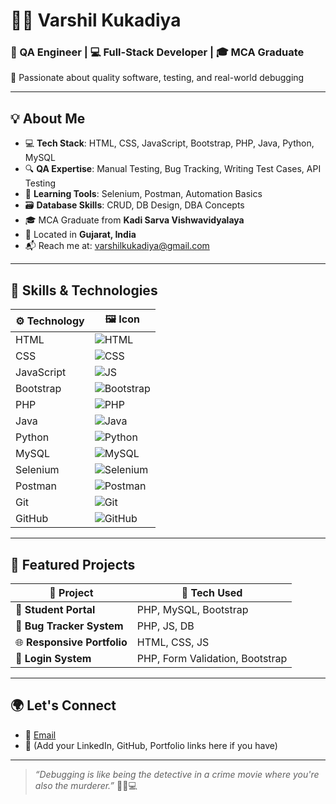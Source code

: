 # 👨‍💻 Varshil Kukadiya

### 💼 QA Engineer | 💻 Full-Stack Developer | 🎓 MCA Graduate  
🧪 Passionate about quality software, testing, and real-world debugging

---

## 💡 About Me

- 💻 **Tech Stack**: HTML, CSS, JavaScript, Bootstrap, PHP, Java, Python, MySQL  
- 🔍 **QA Expertise**: Manual Testing, Bug Tracking, Writing Test Cases, API Testing  
- 🧪 **Learning Tools**: Selenium, Postman, Automation Basics  
- 🗃️ **Database Skills**: CRUD, DB Design, DBA Concepts  
- 🎓 MCA Graduate from **Kadi Sarva Vishwavidyalaya**  
- 📍 Located in **Gujarat, India**  
- 📬 Reach me at: [varshilkukadiya@gmail.com](mailto:varshilkukadiya@gmail.com)

---

## 🧠 Skills & Technologies

| ⚙️ Technology | 🖼️ Icon |
|--------------|---------|
| HTML         | ![HTML](https://img.icons8.com/color/48/html-5--v1.png) |
| CSS          | ![CSS](https://img.icons8.com/color/48/css3.png) |
| JavaScript   | ![JS](https://img.icons8.com/color/48/javascript--v1.png) |
| Bootstrap    | ![Bootstrap](https://img.icons8.com/color/48/bootstrap.png) |
| PHP          | ![PHP](https://img.icons8.com/officel/48/php-logo.png) |
| Java         | ![Java](https://img.icons8.com/color/48/java-coffee-cup-logo.png) |
| Python       | ![Python](https://img.icons8.com/color/48/python--v1.png) |
| MySQL        | ![MySQL](https://img.icons8.com/fluency/48/mysql-logo.png) |
| Selenium     | ![Selenium](https://img.icons8.com/external-tal-revivo-color-tal-revivo/48/external-selenium-testing-framework-for-web-applications-logo-color-tal-revivo.png) |
| Postman      | ![Postman](https://img.icons8.com/external-tal-revivo-shadow-tal-revivo/48/external-postman-is-the-only-complete-api-development-environment-logo-shadow-tal-revivo.png) |
| Git          | ![Git](https://img.icons8.com/color/48/git.png) |
| GitHub       | ![GitHub](https://img.icons8.com/ios-glyphs/48/github.png) |

---

## 🚀 Featured Projects

| 📌 Project | 🔧 Tech Used |
|-----------|--------------|
| 🔗 **Student Portal** | PHP, MySQL, Bootstrap |
| 🐞 **Bug Tracker System** | PHP, JS, DB |
| 🌐 **Responsive Portfolio** | HTML, CSS, JS |
| 🔐 **Login System** | PHP, Form Validation, Bootstrap |

---

## 🌍 Let's Connect

- 📧 [Email](mailto:varshilkukadiya@gmail.com)
- 💼 (Add your LinkedIn, GitHub, Portfolio links here if you have)

---

> *“Debugging is like being the detective in a crime movie where you're also the murderer.”* 🕵️‍♂️💻


